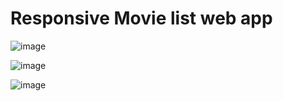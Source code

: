 # Responsive Movie list web app 

![image](https://user-images.githubusercontent.com/82456273/119675446-ba25ea80-be45-11eb-96d2-f1e69d3af473.png)

![image](https://user-images.githubusercontent.com/82456273/119675696-ef323d00-be45-11eb-94f7-fa7b79e628e0.png)

![image](https://user-images.githubusercontent.com/82456273/119675781-03763a00-be46-11eb-909d-0b71a77cfce2.png)

